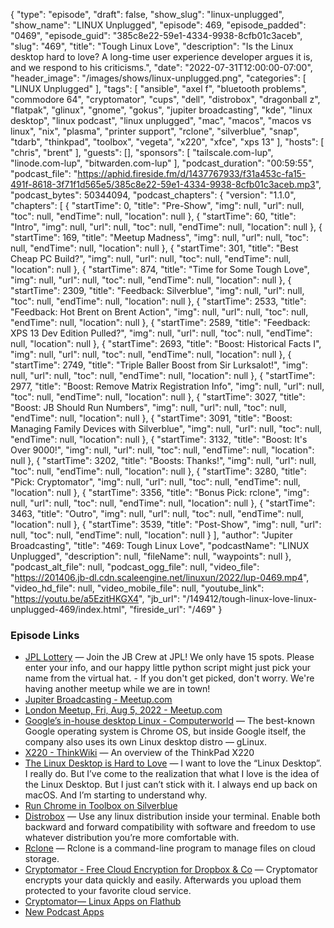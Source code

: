 {
  "type": "episode",
  "draft": false,
  "show_slug": "linux-unplugged",
  "show_name": "LINUX Unplugged",
  "episode": 469,
  "episode_padded": "0469",
  "episode_guid": "385c8e22-59e1-4334-9938-8cfb01c3aceb",
  "slug": "469",
  "title": "Tough Linux Love",
  "description": "Is the Linux desktop hard to love? A long-time user experience developer argues it is, and we respond to his criticisms.",
  "date": "2022-07-31T12:00:00-07:00",
  "header_image": "/images/shows/linux-unplugged.png",
  "categories": [
    "LINUX Unplugged"
  ],
  "tags": [
    "ansible",
    "axel f",
    "bluetooth problems",
    "commodore 64",
    "cryptomator",
    "cups",
    "dell",
    "distrobox",
    "dragonball z",
    "flatpak",
    "glinux",
    "gnome",
    "gokus",
    "jupiter broadcasting",
    "kde",
    "linux desktop",
    "linux podcast",
    "linux unplugged",
    "mac",
    "macos",
    "macos vs linux",
    "nix",
    "plasma",
    "printer support",
    "rclone",
    "silverblue",
    "snap",
    "tdarb",
    "thinkpad",
    "toolbox",
    "vegeta",
    "x220",
    "xfce",
    "xps 13"
  ],
  "hosts": [
    "chris",
    "brent"
  ],
  "guests": [],
  "sponsors": [
    "tailscale.com-lup",
    "linode.com-lup",
    "bitwarden.com-lup"
  ],
  "podcast_duration": "00:59:55",
  "podcast_file": "https://aphid.fireside.fm/d/1437767933/f31a453c-fa15-491f-8618-3f71f1d565e5/385c8e22-59e1-4334-9938-8cfb01c3aceb.mp3",
  "podcast_bytes": 50344094,
  "podcast_chapters": {
    "version": "1.1.0",
    "chapters": [
      {
        "startTime": 0,
        "title": "Pre-Show",
        "img": null,
        "url": null,
        "toc": null,
        "endTime": null,
        "location": null
      },
      {
        "startTime": 60,
        "title": "Intro",
        "img": null,
        "url": null,
        "toc": null,
        "endTime": null,
        "location": null
      },
      {
        "startTime": 169,
        "title": "Meetup Madness",
        "img": null,
        "url": null,
        "toc": null,
        "endTime": null,
        "location": null
      },
      {
        "startTime": 301,
        "title": "Best Cheap PC Build?",
        "img": null,
        "url": null,
        "toc": null,
        "endTime": null,
        "location": null
      },
      {
        "startTime": 874,
        "title": "Time for Some Tough Love",
        "img": null,
        "url": null,
        "toc": null,
        "endTime": null,
        "location": null
      },
      {
        "startTime": 2309,
        "title": "Feedback: Silverblue",
        "img": null,
        "url": null,
        "toc": null,
        "endTime": null,
        "location": null
      },
      {
        "startTime": 2533,
        "title": "Feedback: Hot Brent on Brent Action",
        "img": null,
        "url": null,
        "toc": null,
        "endTime": null,
        "location": null
      },
      {
        "startTime": 2589,
        "title": "Feedback: XPS 13 Dev Edition Pulled?",
        "img": null,
        "url": null,
        "toc": null,
        "endTime": null,
        "location": null
      },
      {
        "startTime": 2693,
        "title": "Boost: Historical Facts I",
        "img": null,
        "url": null,
        "toc": null,
        "endTime": null,
        "location": null
      },
      {
        "startTime": 2749,
        "title": "Triple Baller Boost from Sir Lurksalot!",
        "img": null,
        "url": null,
        "toc": null,
        "endTime": null,
        "location": null
      },
      {
        "startTime": 2977,
        "title": "Boost: Remove Matrix Registration Info",
        "img": null,
        "url": null,
        "toc": null,
        "endTime": null,
        "location": null
      },
      {
        "startTime": 3027,
        "title": "Boost: JB Should Run Numbers",
        "img": null,
        "url": null,
        "toc": null,
        "endTime": null,
        "location": null
      },
      {
        "startTime": 3091,
        "title": "Boost: Managing Family Devices with Silverblue",
        "img": null,
        "url": null,
        "toc": null,
        "endTime": null,
        "location": null
      },
      {
        "startTime": 3132,
        "title": "Boost: It's Over 9000!",
        "img": null,
        "url": null,
        "toc": null,
        "endTime": null,
        "location": null
      },
      {
        "startTime": 3202,
        "title": "Boosts: Thanks!",
        "img": null,
        "url": null,
        "toc": null,
        "endTime": null,
        "location": null
      },
      {
        "startTime": 3280,
        "title": "Pick: Cryptomator",
        "img": null,
        "url": null,
        "toc": null,
        "endTime": null,
        "location": null
      },
      {
        "startTime": 3356,
        "title": "Bonus Pick: rclone",
        "img": null,
        "url": null,
        "toc": null,
        "endTime": null,
        "location": null
      },
      {
        "startTime": 3463,
        "title": "Outro",
        "img": null,
        "url": null,
        "toc": null,
        "endTime": null,
        "location": null
      },
      {
        "startTime": 3539,
        "title": "Post-Show",
        "img": null,
        "url": null,
        "toc": null,
        "endTime": null,
        "location": null
      }
    ],
    "author": "Jupiter Broadcasting",
    "title": "469: Tough Linux Love",
    "podcastName": "LINUX Unplugged",
    "description": null,
    "fileName": null,
    "waypoints": null
  },
  "podcast_alt_file": null,
  "podcast_ogg_file": null,
  "video_file": "https://201406.jb-dl.cdn.scaleengine.net/linuxun/2022/lup-0469.mp4",
  "video_hd_file": null,
  "video_mobile_file": null,
  "youtube_link": "https://youtu.be/a5EzitHKGX4",
  "jb_url": "/149412/tough-linux-love-linux-unplugged-469/index.html",
  "fireside_url": "/469"
}


### Episode Links

  * [JPL Lottery](https://linuxunplugged.com/jpl "JPL Lottery") — Join the JB Crew at JPL! We only have 15 spots. Please enter your info, and our happy little python script might just pick your name from the virtual hat. - If you don't get picked, don't worry. We're having another meetup while we are in town!
  * [Jupiter Broadcasting - Meetup.com](https://www.meetup.com/jupiterbroadcasting/ "Jupiter Broadcasting - Meetup.com")
  * [London Meetup, Fri, Aug 5, 2022 - Meetup.com](https://www.meetup.com/jupiterbroadcasting/events/286056077/ "London Meetup, Fri, Aug 5, 2022 - Meetup.com")
  * [Google’s in-house desktop Linux - Computerworld](https://www.computerworld.com/article/3668548/the-story-behind-google-s-in-house-desktop-linux.html "Google’s in-house desktop Linux - Computerworld") — The best-known Google operating system is Chrome OS, but inside Google itself, the company also uses its own Linux desktop distro — gLinux.
  * [X220 - ThinkWiki](https://www.thinkwiki.org/wiki/Category:X220 "X220 - ThinkWiki") — An overview of the ThinkPad X220
  * [The Linux Desktop is Hard to Love](https://tdarb.org/blog/linux-love.html "The Linux Desktop is Hard to Love") — I want to love the “Linux Desktop”. I really do. But I’ve come to the realization that what I love is the idea of the Linux Desktop. But I just can’t stick with it. I always end up back on macOS. And I’m starting to understand why.
  * [Run Chrome in Toolbox on Silverblue](https://opensourcetechtrn.blogspot.com/2021/08/run-chrome-in-toolbox-on-silverblue.html "Run Chrome in Toolbox on Silverblue")
  * [Distrobox](https://github.com/89luca89/distrobox "Distrobox") — Use any linux distribution inside your terminal. Enable both backward and forward compatibility with software and freedom to use whatever distribution you’re more comfortable with. 
  * [Rclone](https://rclone.org/ "Rclone") — Rclone is a command-line program to manage files on cloud storage.
  * [Cryptomator - Free Cloud Encryption for Dropbox & Co](https://cryptomator.org/ "Cryptomator - Free Cloud Encryption for Dropbox & Co") — Cryptomator encrypts your data quickly and easily. Afterwards you upload them protected to your favorite cloud service.
  * [Cryptomator— Linux Apps on Flathub](https://flathub.org/apps/details/org.cryptomator.Cryptomator "Cryptomator— Linux Apps on Flathub")
  * [New Podcast Apps](https://podcastindex.org/apps?appTypes=app&elements=Value "New Podcast Apps")


